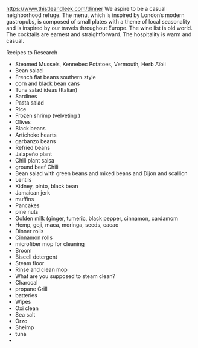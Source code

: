https://www.thistleandleek.com/dinner
We aspire to be a casual neighborhood refuge. The menu, which is inspired by London’s modern gastropubs, is composed of small plates with a theme of local seasonality and is inspired by our travels throughout Europe. The wine list is old world. The cocktails are earnest and straightforward. The hospitality is warm and casual.


Recipes to Research
- Steamed Mussels, Kennebec Potatoes, Vermouth, Herb Aïoli
- Bean salad
- French flat beans southern style
- corn and black bean cans
- Tuna salad ideas (Italian)
- Sardines
- Pasta salad
- Rice
- Frozen shrimp (velveting )
- Olives
- Black beans 
- Artichoke hearts
- garbanzo beans 
- Refried beans 
- Jalapeño plant
- Chili plant salsa
- ground beef Chili
- Bean salad with green beans and mixed beans and Dijon and scallion
- Lentils
- Kidney, pinto, black bean 
- Jamaican jerk 
- muffins
- Pancakes
- pine nuts
- Golden milk (ginger, tumeric, black pepper, cinnamon, cardamom
- Hemp, goji, maca, moringa, seeds, cacao
- Dinner rolls
- Cinnamon rolls
- microfiber mop for cleaning
- Broom
- Biseell detergent 
- Steam floor 
- Rinse and clean mop 
- What are you supposed to steam clean?
- Charocal
- propane Grill 
- batteries
- Wipes
- Oxi clean 
- Sea salt
- Orzo 
- Sheimp
- tuna 
- 